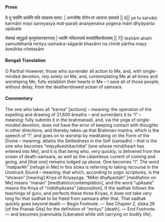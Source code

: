 #### Prose 

ये तु सर्वाणि कर्माणि मयि संन्न्यस्य मत्पर: |
अनन्येनैव योगेन मां ध्यायन्त उपासते || 6||
ye tu sarvāṇi karmāṇi mayi sannyasya mat-paraḥ
ananyenaiva yogena māṁ dhyāyanta upāsate

तेषामहं समुद्धर्ता मृत्युसंसारसागरात् |
भवामि नचिरात्पार्थ मय्यावेशितचेतसाम् || 7||
teṣhām ahaṁ samuddhartā mṛityu-saṁsāra-sāgarāt
bhavāmi na chirāt pārtha mayy āveśhita-chetasām

 #### Bengali Translation 

O Partha! However, those who surrender all action to Me, and, with single-minded devotion, rely solely on Me, and, contemplating Me at all times and worshiping Me, fully establish their hearts in Me – I save all of those people, without delay, from the deathendowed ocean of samsara.

 #### Commentary 

The one who takes all “karma” [actions] – meaning: the operation of the expelling and drawing of 21,600 breaths – and surrenders it to “I” – meaning: fully submits it in the brahmanadi, and, via the yoga of single-minded devotion, does not have the error of keeping contact with thoughts in other directions, and thereby takes up that Brahman-mantra, which is the speech of “I”, and goes on to worship by meditating on the Form of the Divine – meaning: attains the Settledness in the Self (samadhi) – that is the one who becomes “mayyAveshitachitta” [one whose mind/heart has entered into Me], and it is that being who, very quickly, is delivered from the ocean of death-samsara, as well as the calamitous current of coming and going, and [that one] remains lodged up above. One becomes “I”. The word “matparAh” [refuge in Me] in this sloka is referring to taking recourse in the Unstruck Sound – meaning: that which, according to yogic scriptures, is the “shravan” [hearing] Kriya of Kriyayoga. “MAṃ dhyAyantah” [meditation on Me] means “manan” [meditation/contemplation], and the word “upAsate” means the Kriya of “nididhyAsana” [absorption]. If the sadhak follows the teachings of guru, and perfects these three Kriyas, it does not take very long for that sadhak to be freed from samsara after that. That sadhak quickly goes beyond death — Begin Footnote. — See Chapter 2, sloka 26 [of the Pranab Gita] for the definition of “mrityu” [death]. — End Footnote. — and becomes jivanmukta [Liberated while still carrying on bodily life].